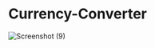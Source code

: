 # Currency-Converter
![Screenshot (9)](https://user-images.githubusercontent.com/95516178/233523294-e1783fb7-d1ff-4376-a60b-b6ac61740884.png)

